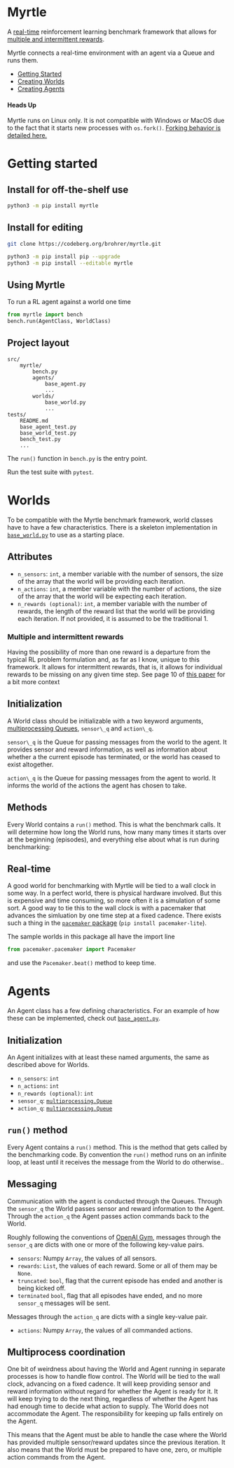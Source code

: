 # Myrtle
A [real-time](#real-time) reinforcement learning benchmark framework that allows for
[multiple and intermittent rewards](#multiple-and-intermittent-rewards).

Myrtle connects a real-time environment with an agent via a Queue and runs them.

- [Getting Started](#getting-started)
- [Creating Worlds](#worlds)
- [Creating Agents](#agents)

#### Heads Up
Myrtle runs on Linux only. It is not compatible
with Windows or MacOS due to the fact that it starts new
processes with `os.fork()`.
[Forking behavior is detailed here.](https://docs.python.org/3/library/multiprocessing.html#contexts-and-start-methods)

# Getting started

## Install for off-the-shelf use

```bash
python3 -m pip install myrtle
```

## Install for editing

```bash
git clone https://codeberg.org/brohrer/myrtle.git
```

```bash
python3 -m pip install pip --upgrade
python3 -m pip install --editable myrtle
```

## Using Myrtle

To run a RL agent against a world one time

```python
from myrtle import bench
bench.run(AgentClass, WorldClass)
```


## Project layout

```text
src/
    myrtle/
        bench.py
        agents/
            base_agent.py
            ...
        worlds/
            base_world.py
            ...
tests/
    README.md
    base_agent_test.py
    base_world_test.py
    bench_test.py
    ...
```

The `run()` function in `bench.py` is the entry point.

Run the test suite with `pytest`.

# Worlds

To be compatible with the Myrtle benchmark framework, world classes have to have a few
characteristics. There is a skeleton implementation in
[`base_world.py`](base_world.py)
to use as a starting place. 

## Attributes

- `n_sensors`: `int`, a member variable with the number of sensors, the size of
the array that the world will be providing each iteration.
- `n_actions`: `int`, a member variable with the number of actions, the size of
the array that the world will be expecting each iteration.
- `n_rewards (optional)`: `int`, a member variable with
the number of rewards, the length of
the reward list that the world will be providing each iteration. If not provided,
it is assumed to be the traditional 1.

### Multiple and intermittent rewards

Having the possibility of more than one reward is a departure
from the typical RL problem formulation and, as far as I know,
unique to this framework. It allows for intermittent rewards, that is,
it allows for individual rewards to be missing on any given time step.
See page 10 of [this paper](https://brandonrohrer.com/cartographer) for
a bit more context

## Initialization

A World class should be initializable with a two keyword arguments, 
[multiprocessing Queues](
https://docs.python.org/3/library/multiprocessing.html#multiprocessing.Queue),
`sensor\_q` and `action\_q`.

`sensor\_q` is the Queue for passing messages from the world to the agent.
It provides sensor and reward information, as well as information about whether
a the current episode has terminated, or the world has ceased to exist altogether.

`action\_q` is the Queue for passing messages from the agent to world.
It informs the world of the actions the agent has chosen to take.

## Methods

Every World contains a `run()` method. This is what the benchmark calls.
It will determine how long the World runs, how many many times it starts over at
the beginning (episodes), and everything else about what is run during benchmarking:

## Real-time

A good world for benchmarking with Myrtle will be tied to a wall clock
in some way. In a perfect world, there is physical hardware involved.
But this is expensive and time consuming, so more often it is a simulation
of some sort. A good way to tie this to the wall clock is with a
pacemaker that advances the simluation by one time step at a fixed cadence.
There exists such a thing in the
[`pacemaker` package](https://github.com/brohrer/pacemaker)
(`pip install pacemaker-lite`).

The sample worlds in this package all have the import line

```python
from pacemaker.pacemaker import Pacemaker
```

and use the `Pacemaker.beat()` method to keep time. 

# Agents

An Agent class has a few defining characteristics. For an example of how
these can be implemented, check out
[`base_agent.py`](https://codeberg.org/brohrer/myrtle/src/branch/main/src/myrtle/agents/base_agent.py).

## Initialization
An Agent initializes with at least these named arguments, the same as 
described above for Worlds.

- `n_sensors`: `int`
- `n_actions`: `int`
- `n_rewards (optional)`: `int`
- `sensor_q`: [`multiprocessing.Queue`](
    https://docs.python.org/3/library/multiprocessing.html#multiprocessing.Queue)
- `action_q`: [`multiprocessing.Queue`](
    https://docs.python.org/3/library/multiprocessing.html#multiprocessing.Queue)

## `run()` method

Every Agent contains a `run()` method. This is the method that gets
called by the benchmarking code.
By convention the `run()` method runs on an infinite loop, at least until it
receives the message from the World to do otherwise..

## Messaging

Communication with the agent is conducted through the Queues.
Through the `sensor_q` the World passes sensor and reward information to the
Agent.  Through the `action_q` the Agent passes action commands back to the World.

Roughly following the conventions of [OpenAI Gym](https://github.com/openai/gym),
messages through the `sensor_q` are dicts with one or more of the following 
key-value pairs.

- `sensors`: Numpy `Array`, the values of all sensors.
- `rewards`: `List`, the values of each reward. Some or all of them may be `None`.
- `truncated`: `bool`, flag that the current episode has ended and another is being kicked off.
- `terminated` `bool`, flag that all episodes have ended, and no more `sensor_q`
messages will be sent.

Messages through the `action_q` are dicts with a single key-value pair.

- `actions`: Numpy `Array`, the values of all commanded actions.


## Multiprocess coordination

One bit of weirdness about having the World and Agent running in separate
processes is how to handle flow control. The World will be tied to the wall clock,
advancing on a fixed cadence. It will keep providing sensor and reward
information without regard for whether the Agent is ready for it.
It will keep trying to do the next thing, regardless of whether the Agent
has had enough time to decide what action to supply. The World
does not accommodate the Agent. The responsibility for keeping up falls
entirely on the Agent.

This means that the Agent must be able to handle the case where
the World has provided multiple sensor/reward updates since
the previous iteration. It also means that the World must be prepared to have 
one, zero, or multiple action commands from the Agent.
